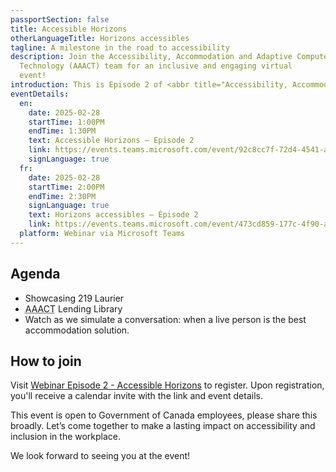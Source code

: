 ```yaml
---
passportSection: false
title: Accessible Horizons
otherLanguageTitle: Horizons accessibles
tagline: A milestone in the road to accessibility
description: Join the Accessibility, Accommodation and Adaptive Computer
  Technology (AAACT) team for an inclusive and engaging virtual
  event!
introduction: This is Episode 2 of <abbr title="Accessibility, Accommodation and Adaptive Computer Technology">AAACT's</abbr> live events - Accessible Horizons. This episode will follow our signature style which is comprised of 3 parts.
eventDetails:
  en:
    date: 2025-02-28
    startTime: 1:00PM
    endTime: 1:30PM
    text: Accessible Horizons — Episode 2
    link: https://events.teams.microsoft.com/event/92c8cc7f-72d4-4541-a2ba-5dbdf8112acb@d05bc194-94bf-4ad6-ae2e-1db0f2e38f5e
    signLanguage: true
  fr:
    date: 2025-02-28
    startTime: 2:00PM
    endTime: 2:30PM
    signLanguage: true
    text: Horizons accessibles — Épisode 2
    link: https://events.teams.microsoft.com/event/473cd859-177c-4f90-abb9-ce8b435439b4@d05bc194-94bf-4ad6-ae2e-1db0f2e38f5e
  platform: Webinar via Microsoft Teams
---
```


## Agenda

* Showcasing 219 Laurier
* <abbr title="Accessibility, Accommodation and Adaptive Computer Technology">AAACT</abbr> Lending Library
* Watch as we simulate a conversation: when a live person is the best accommodation solution.

## How to join

Visit [Webinar Episode 2 - Accessible Horizons](https://events.teams.microsoft.com/event/92c8cc7f-72d4-4541-a2ba-5dbdf8112acb@d05bc194-94bf-4ad6-ae2e-1db0f2e38f5e) to register. Upon registration, you'll receive a calendar invite with the link and event details.

This event is open to Government of Canada employees, please share this broadly. Let’s come together to make a lasting impact on accessibility and inclusion in the workplace.

We look forward to seeing you at the event!
